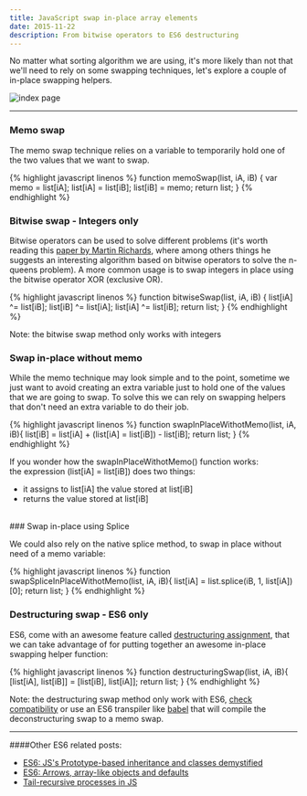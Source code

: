 ```yaml
---
title: JavaScript swap in-place array elements
date: 2015-11-22
description: From bitwise operators to ES6 destructuring
---
```


No matter what sorting algorithm we are using, it's more likely than not that we'll need to rely on some swapping techniques, let's explore a couple of in-place swapping helpers.

![index page](https://raw.githubusercontent.com/nickbalestra/nickbalestra.github.io/master/assets/images/swap-in-place.png)

* * *

### Memo swap

The memo swap technique relies on a variable to temporarily hold one of the two values that we want to swap.

{% highlight javascript linenos %}
function memoSwap(list, iA, iB) {
  var memo = list[iA];
  list[iA] = list[iB];
  list[iB] = memo;
  return list; 
}
{% endhighlight %}

### Bitwise swap - Integers only

Bitwise operators can be used to solve different problems (it's worth reading this [paper by Martin Richards](http://citeseerx.ist.psu.edu/viewdoc/download?doi=10.1.1.51.7113&rep=rep1&type=pdf), where among others things he suggests an interesting algorithm based on bitwise operators to solve the n-queens problem). A more common usage is to swap integers in place using the bitwise operator XOR (exclusive OR). 

{% highlight javascript linenos %}
function bitwiseSwap(list, iA, iB) {
  list[iA] ^= list[iB];
  list[iB] ^= list[iA];
  list[iA] ^= list[iB];
  return list; 
}
{% endhighlight %}

Note: the bitwise swap method only works with integers

### Swap in-place without memo

While the memo technique may look simple and to the point, sometime we just want to avoid creating an extra variable just to hold one of the values that we are going to swap. To solve this we can rely on swapping helpers that don't need an extra variable to do their job.

{% highlight javascript linenos %}
function swapInPlaceWithotMemo(list, iA, iB){
  list[iB] = list[iA] + (list[iA] = list[iB]) - list[iB];
  return list;
}
{% endhighlight %}

If you wonder how the swapInPlaceWithotMemo() function works: 
<br />the expression (list[iA] = list[iB]) does two things:

- it assigns to list[iA] the value stored at list[iB]
- returns the value stored at list[iB]<br />

<br />
### Swap in-place using Splice

We could also rely on the native splice method, to swap in place without need of a memo variable:

{% highlight javascript linenos %}
function swapSpliceInPlaceWithotMemo(list, iA, iB){
  list[iA] = list.splice(iB, 1, list[iA])[0];
  return list;
}
{% endhighlight %}


### Destructuring swap - ES6 only

ES6, come with an awesome feature called [destructuring assignment](https://developer.mozilla.org/en/docs/Web/JavaScript/Reference/Operators/Destructuring_assignment), that we can take advantage of for putting together an awesome in-place swapping helper function:

{% highlight javascript linenos %}
function destructuringSwap(list, iA, iB){
  [list[iA], list[iB]] = [list[iB], list[iA]];
  return list;
}
{% endhighlight %}

Note: the destructuring swap method only work with ES6, [check compatibility](https://kangax.github.io/compat-table/es6/#test-destructuring) or use an ES6 transpiler like [babel](https://babeljs.io/) that will compile the deconstructuring swap to a memo swap.

* * *

####Other ES6 related posts:

- [ES6: JS's Prototype-based inheritance and classes demystified](http://nick.balestra.ch/2015/ES6-classes-and-prototype-based-inheritance/)
- [ES6: Arrows, array-like objects and defaults](http://nick.balestra.ch/2015/ES6-Arrows-Arrays-and-Defaults/)
- [Tail-recursive processes in JS](http://nick.balestra.ch/2015/recursion-workshop-part2/)
